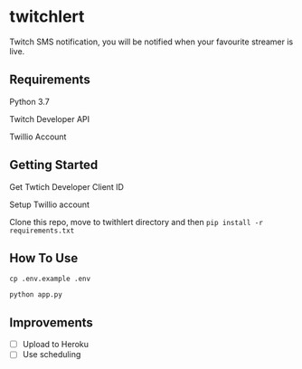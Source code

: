 # twitchlert
Twitch SMS notification, you will be notified when your favourite streamer is live.

## Requirements
Python 3.7

Twitch Developer API

Twillio Account

## Getting Started
Get Twtich Developer Client ID

Setup Twillio account

Clone this repo, move to twithlert directory and then `pip install -r requirements.txt`

## How To Use
`cp .env.example .env`

`python app.py`

## Improvements
- [ ] Upload to Heroku
- [ ] Use scheduling